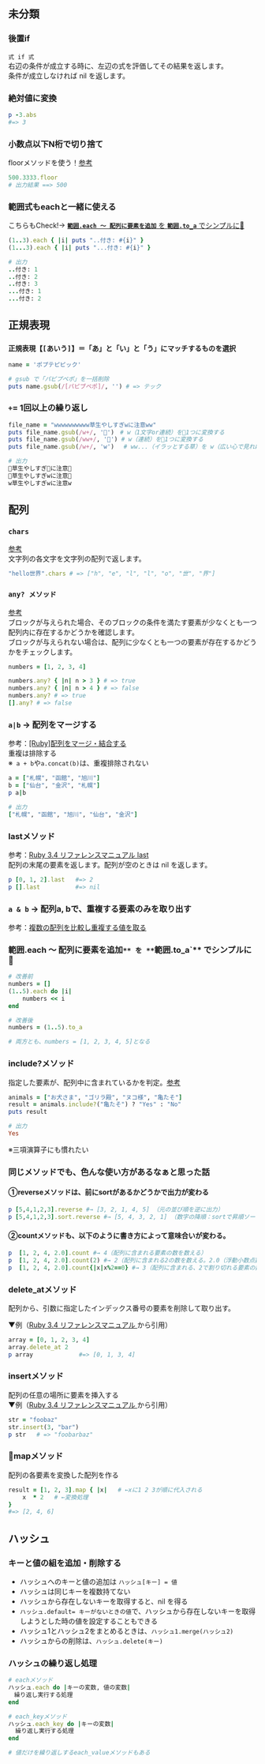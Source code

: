 ## 未分類


### 後置if
`式 if 式`  
右辺の条件が成立する時に、左辺の式を評価してその結果を返します。  
条件が成立しなければ nil を返します。  

### 絶対値に変換
```rb
p -3.abs
#=> 3
```

### 小数点以下N桁で切り捨て
floorメソッドを使う！[参考](https://qiita.com/tomokichi_ruby/items/e94a7336585f72b8a594#%E5%B0%8F%E6%95%B0%E7%82%B9%E4%BB%A5%E4%B8%8Bn%E6%A1%81%E3%81%A7%E5%88%87%E3%82%8A%E6%8D%A8%E3%81%A6)  
```rb
500.3333.floor
# 出力結果 ==> 500
```

### 範囲式もeachと一緒に使える
こちらもCheck!→ [**`範囲.each ～ 配列に要素を追加`** を **`範囲.to_a`** でシンプルに🌟](./01_ruby_basics.md#範囲each--配列に要素を追加-を-範囲to_a-でシンプルに)
```rb
(1..3).each { |i| puts "..付き: #{i}" }
(1...3).each { |i| puts "...付き: #{i}" }

# 出力
..付き: 1
..付き: 2
..付き: 3
...付き: 1
...付き: 2
```

## 正規表現
### `正規表現【[あいう]】＝「あ」と「い」と「う」にマッチするものを選択`
```rb
name = 'ポプテピピック'

# gsub で「パピプペポ」を一括削除
puts name.gsub(/[パピプペポ]/, '') # => テック
```

### `+`= 1回以上の繰り返し
```rb
file_name = "wwwwwwwwww草生やしすぎwに注意ww"
puts file_name.gsub(/w+/, '🫶')　# w（1文字or連続）を🫶1つに変換する
puts file_name.gsub(/ww+/, '🫶') # w（連続）を🫶1つに変換する
puts file_name.gsub(/w+/, 'w')　 # ww...（イラッとする草）を w（広い心で見れば許せる草）に変換する

# 出力
🫶草生やしすぎ🫶に注意🫶
🫶草生やしすぎwに注意🫶
w草生やしすぎwに注意w
```

## 配列
### `chars` 
[参考](https://docs.ruby-lang.org/ja/latest/method/String/i/chars.html)  
文字列の各文字を文字列の配列で返します。
```rb
"hello世界".chars # => ["h", "e", "l", "l", "o", "世", "界"]
```
### `any? メソッド`
[参考](https://zenn.dev/take_tech/articles/d2a4e7d17b6180)  
ブロックが与えられた場合、そのブロックの条件を満たす要素が少なくとも一つ配列内に存在するかどうかを確認します。  
ブロックが与えられない場合は、配列に少なくとも一つの要素が存在するかどうかをチェックします。  
```rb
numbers = [1, 2, 3, 4]

numbers.any? { |n| n > 3 } # => true
numbers.any? { |n| n > 4 } # => false
numbers.any? # => true
[].any? # => false
```

### `a|b` → 配列をマージする
参考：[[Ruby]配列をマージ・結合する](https://qiita.com/kenbu/items/68e230ae6e1f7b80c778)  
重複は排除する  
※` a + b`や`a.concat(b)`は、重複排除されない
```rb
a = ["札幌", "函館", "旭川"]
b = ["仙台", "金沢", "札幌"]
p a|b

# 出力
["札幌", "函館", "旭川", "仙台", "金沢"]
```

### lastメソッド
参考：[Ruby 3.4 リファレンスマニュアル last](https://docs.ruby-lang.org/ja/latest/method/Array/i/last.html)  
配列の末尾の要素を返します。配列が空のときは nil を返します。
```rb
p [0, 1, 2].last   #=> 2
p [].last          #=> nil
```
### `a & b` → 配列a, bで、重複する要素のみを取り出す
参考：[複数の配列を比較し重複する値を取る](https://qiita.com/tomomomo1217/items/c8a2db5bbcdccdb20690)

### 範囲.each ～ 配列に要素を追加`** を **`範囲.to_a`** でシンプルに🌟
```rb
# 改善前
numbers = []
(1..5).each do |i|
    numbers << i
end

# 改善後
numbers = (1..5).to_a

# 両方とも、numbers = [1, 2, 3, 4, 5]となる
```

### include?メソッド
指定した要素が、配列中に含まれているかを判定。[参考](https://qiita.com/mr0216/items/e3037408d0676e53481c)  
```rb
animals = ["お犬さま", "ゴリラ殿", "ヌコ様", "亀たそ"]
result = animals.include?("亀たそ") ? "Yes" : "No"
puts result

# 出力
Yes
```
※三項演算子にも慣れたい

### 同じメソッドでも、色んな使い方があるなぁと思った話
#### ①reverseメソッドは、前にsortがあるかどうかで出力が変わる
```rb
p [5,4,1,2,3].reverse #→ [3, 2, 1, 4, 5] （元の並び順を逆に出力）
p [5,4,1,2,3].sort.reverse #→ [5, 4, 3, 2, 1] （数字の降順：sortで昇順ソートした後、reverseで要素の順序を逆転するため、結果的に降順ソートになる。）
```
#### ②countメソッドも、以下のように書き方によって意味合いが変わる。
```rb
p  [1, 2, 4, 2.0].count #→ 4（配列に含まれる要素の数を数える）
p  [1, 2, 4, 2.0].count(2) #→ 2（配列に含まれる2の数を数える。2.0（浮動小数点数）は異なる値として扱う）
p  [1, 2, 4, 2.0].count{|x|x%2==0} #→ 3（配列に含まれる、2で割り切れる要素の数を数える）
```
### delete_atメソッド
配列から、引数に指定したインデックス番号の要素を削除して取り出す。  
  
▼例（[Ruby 3.4 リファレンスマニュアル ](https://docs.ruby-lang.org/ja/latest/method/Array/i/delete_at.html)から引用）
```rb
array = [0, 1, 2, 3, 4]
array.delete_at 2
p array             #=> [0, 1, 3, 4]
```
### insertメソッド
配列の任意の場所に要素を挿入する  
▼例（[Ruby 3.4 リファレンスマニュアル ](https://docs.ruby-lang.org/ja/latest/method/String/i/insert.html)から引用）
```rb
str = "foobaz"
str.insert(3, "bar")
p str   # => "foobarbaz"
```

### 📝mapメソッド
配列の各要素を変換した配列を作る

```rb
result = [1, 2, 3].map { |x|   # ←xに1 2 3が順に代入される
    x  * 2   # ←変換処理
}
#=> [2, 4, 6]
```

## ハッシュ
### キーと値の組を追加・削除する
- ハッシュへのキーと値の追加は `ハッシュ[キー] = 値`
- ハッシュは同じキーを複数持てない
- ハッシュから存在しないキーを取得すると、nil を得る
- `ハッシュ.default= キーがないときの値`で、ハッシュから存在しないキーを取得しようとした時の値を設定することもできる
- ハッシュ1とハッシュ2をまとめるときは、`ハッシュ1.merge(ハッシュ2)`
- ハッシュからの削除は、`ハッシュ.delete(キー)`

### ハッシュの繰り返し処理
```rb
# eachメソッド
ハッシュ.each do |キーの変数, 値の変数|
　繰り返し実行する処理
end

# each_keyメソッド
ハッシュ.each_key do |キーの変数|
  繰り返し実行する処理
end

# 値だけを繰り返しするeach_valueメソッドもある
```
